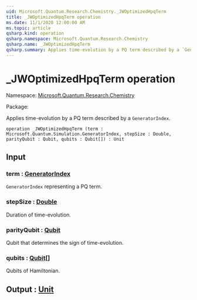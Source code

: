 ```yaml
---
uid: Microsoft.Quantum.Research.Chemistry._JWOptimizedHpqTerm
title: _JWOptimizedHpqTerm operation
ms.date: 11/1/2020 12:00:00 AM
ms.topic: article
qsharp.kind: operation
qsharp.namespace: Microsoft.Quantum.Research.Chemistry
qsharp.name: _JWOptimizedHpqTerm
qsharp.summary: Applies time-evolution by a PQ term described by a `GeneratorIndex`.
---
```


# _JWOptimizedHpqTerm operation

Namespace: [Microsoft.Quantum.Research.Chemistry](xref:Microsoft.Quantum.Research.Chemistry)

Package: [](https://nuget.org/packages/)


Applies time-evolution by a PQ term described by a `GeneratorIndex`.

```qsharp
operation _JWOptimizedHpqTerm (term : Microsoft.Quantum.Simulation.GeneratorIndex, stepSize : Double, parityQubit : Qubit, qubits : Qubit[]) : Unit
```


## Input

### term : [GeneratorIndex](xref:Microsoft.Quantum.Simulation.GeneratorIndex)

`GeneratorIndex` representing a PQ term.


### stepSize : [Double](xref:microsoft.quantum.lang-ref.double)

Duration of time-evolution.


### parityQubit : [Qubit](xref:microsoft.quantum.lang-ref.qubit)

Qubit that determines the sign of time-evolution.


### qubits : [Qubit](xref:microsoft.quantum.lang-ref.qubit)[]

Qubits of Hamiltonian.



## Output : [Unit](xref:microsoft.quantum.lang-ref.unit)

